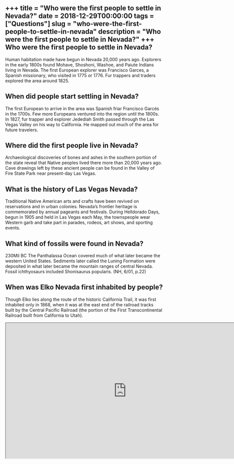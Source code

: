 +++
title = "Who were the first people to settle in Nevada?"
date = 2018-12-29T00:00:00
tags = ["Questions"]
slug = "who-were-the-first-people-to-settle-in-nevada"
description = "Who were the first people to settle in Nevada?"
+++
Who were the first people to settle in Nevada?
----------------------------------------------

Human habitation made have begun in Nevada 20,000 years ago. Explorers in the early 1800s found Mohave, Shoshoni, Washoe, and Paiute Indians living in Nevada. The first European explorer was Francisco Garces, a Spanish missionary, who visited in 1775 or 1776. Fur trappers and traders explored the area around 1825.

When did people start settling in Nevada?
-----------------------------------------

The first European to arrive in the area was Spanish friar Francisco Garcés in the 1700s. Few more Europeans ventured into the region until the 1800s. In 1827, fur trapper and explorer Jedediah Smith passed through the Las Vegas Valley on his way to California. He mapped out much of the area for future travelers.

Where did the first people live in Nevada?
------------------------------------------

Archaeological discoveries of bones and ashes in the southern portion of the state reveal that Native peoples lived there more than 20,000 years ago. Cave drawings left by these ancient people can be found in the Valley of Fire State Park near present-day Las Vegas.

What is the history of Las Vegas Nevada?
----------------------------------------

Traditional Native American arts and crafts have been revived on reservations and in urban colonies. Nevada’s frontier heritage is commemorated by annual pageants and festivals. During Helldorado Days, begun in 1905 and held in Las Vegas each May, the townspeople wear Western garb and take part in parades, rodeos, art shows, and sporting events.

What kind of fossils were found in Nevada?
------------------------------------------

230Mil BC The Panthalassa Ocean covered much of what later became the western United States. Sediments later called the Luning Formation were deposited in what later became the mountain ranges of central Nevada. Fossil ichthyosaurs included Shonisaurus popularis. (NH, 6/01, p.22)

When was Elko Nevada first inhabited by people?
-----------------------------------------------

Though Elko lies along the route of the historic California Trail, it was first inhabited only in 1868, when it was at the east end of the railroad tracks built by the Central Pacific Railroad (the portion of the First Transcontinental Railroad built from California to Utah).

<iframe allow="accelerometer; autoplay; clipboard-write; encrypted-media; gyroscope; picture-in-picture" allowfullscreen="" class="__youtube_prefs__  epyt-is-override  no-lazyload" data-no-lazy="1" data-origheight="433" data-origwidth="770" data-skipgform_ajax_framebjll="" height="433" id="_ytid_40837" loading="lazy" src="https://www.youtube.com/embed/gdB28N2eCk8?enablejsapi=1&autoplay=0&cc_load_policy=0&cc_lang_pref=&iv_load_policy=1&loop=0&modestbranding=0&rel=1&fs=1&playsinline=0&autohide=2&theme=dark&color=red&controls=1&" title="YouTube player" width="770"></iframe>